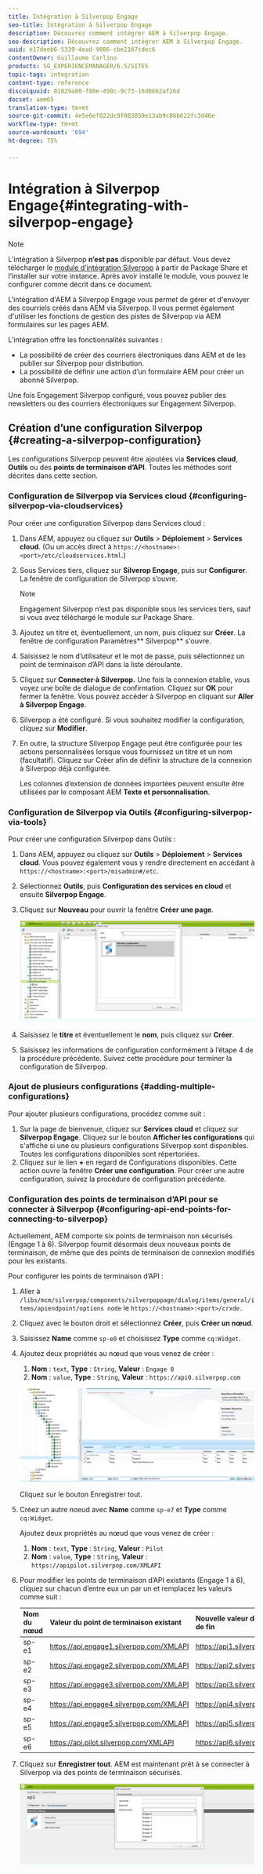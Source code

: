 ```yaml
---
title: Intégration à Silverpop Engage
seo-title: Intégration à Silverpop Engage
description: Découvrez comment intégrer AEM à Silverpop Engage.
seo-description: Découvrez comment intégrer AEM à Silverpop Engage.
uuid: e17deeb6-5339-4ead-9086-cbe2167cdec6
contentOwner: Guillaume Carlino
products: SG_EXPERIENCEMANAGER/6.5/SITES
topic-tags: integration
content-type: reference
discoiquuid: 01029a80-f80e-450c-9c73-16d0662af26d
docset: aem65
translation-type: tm+mt
source-git-commit: 4e5e6ef022dc9f083859e13ab9c86b622fc3d46e
workflow-type: tm+mt
source-wordcount: '694'
ht-degree: 75%

---
```



# Intégration à Silverpop Engage{#integrating-with-silverpop-engage}

>[!NOTE]
>
>L’intégration à Silverpop **n’est pas** disponible par défaut. Vous devez télécharger le [module d’intégration Silverpop](https://www.adobeaemcloud.com/content/marketplace/marketplaceProxy.html?packagePath=/content/companies/public/adobe/packages/aem620/product/cq-mcm-integrations-silverpop-content) à partir de Package Share et l’installer sur votre instance. Après avoir installé le module, vous pouvez le configurer comme décrit dans ce document.

L&#39;intégration d&#39;AEM à Silverpop Engage vous permet de gérer et d&#39;envoyer des courriels créés dans AEM via Silverpop. Il vous permet également d&#39;utiliser les fonctions de gestion des pistes de Silverpop via AEM formulaires sur les pages AEM.

L’intégration offre les fonctionnalités suivantes :

* La possibilité de créer des courriers électroniques dans AEM et de les publier sur Silverpop pour distribution.
* La possibilité de définir une action d’un formulaire AEM pour créer un abonné Silverpop.

Une fois Engagement Silverpop configuré, vous pouvez publier des newsletters ou des courriers électroniques sur Engagement Silverpop.

## Création d’une configuration Silverpop {#creating-a-silverpop-configuration}

Les configurations Silverpop peuvent être ajoutées via **Services cloud**, **Outils** ou des **points de terminaison d’API**. Toutes les méthodes sont décrites dans cette section.

### Configuration de Silverpop via Services cloud  {#configuring-silverpop-via-cloudservices}

Pour créer une configuration Silverpop dans Services cloud :

1. Dans AEM, appuyez ou cliquez sur **Outils** > **Déploiement** > **Services cloud**. (Ou un accès direct à `https://<hostname>:<port>/etc/cloudservices.html`.)
1. Sous Services tiers, cliquez sur **Silverop Engage**, puis sur **Configurer**. La fenêtre de configuration de Silverpop s’ouvre.

   >[!NOTE]
   >
   >Engagement Silverpop n’est pas disponible sous les services tiers, sauf si vous avez téléchargé le module sur Package Share.

1. Ajoutez un titre et, éventuellement, un nom, puis cliquez sur **Créer**. La fenêtre de configuration Paramètres** Silverpop** s&#39;ouvre.
1. Saisissez le nom d’utilisateur et le mot de passe, puis sélectionnez un point de terminaison d’API dans la liste déroulante.
1. Cliquez sur **Connecter·à Silverpop.** Une fois la connexion établie, vous voyez une boîte de dialogue de confirmation. Cliquez sur **OK** pour fermer la fenêtre. Vous pouvez accéder à Silverpop en cliquant sur **Aller à Silverpop Engage**.
1. Silverpop a été configuré. Si vous souhaitez modifier la configuration, cliquez sur **Modifier**.
1. En outre, la structure Silverpop Engage peut être configurée pour les actions personnalisées lorsque vous fournissez un titre et un nom (facultatif). Cliquez sur Créer afin de définir la structure de la connexion à Silverpop déjà configurée.

   Les colonnes d’extension de données importées peuvent ensuite être utilisées par le composant AEM **Texte et personnalisation**.

### Configuration de Silverpop via Outils  {#configuring-silverpop-via-tools}

Pour créer une configuration Silverpop dans Outils :

1. Dans AEM, appuyez ou cliquez sur **Outils** > **Déploiement** > **Services cloud**. Vous pouvez également vous y rendre directement en accédant à `https://<hostname>:<port>/misadmin#/etc`.
1. Sélectionnez **Outils**, puis **Configuration des services en cloud** et ensuite **Silverpop Engage**.
1. Cliquez sur **Nouveau** pour ouvrir la fenêtre **Créer une page**.

   ![chlimage_1-6](assets/chlimage_1-6.jpeg)

1. Saisissez le **titre** et éventuellement le **nom**, puis cliquez sur **Créer**.
1. Saisissez les informations de configuration conformément à l’étape 4 de la procédure précédente. Suivez cette procédure pour terminer la configuration de Silverpop.

### Ajout de plusieurs configurations  {#adding-multiple-configurations}

Pour ajouter plusieurs configurations, procédez comme suit :

1. Sur la page de bienvenue, cliquez sur **Services cloud** et cliquez sur **Silverpop Engage**. Cliquez sur le bouton **Afficher les configurations** qui s&#39;affiche si une ou plusieurs configurations Silverpop sont disponibles. Toutes les configurations disponibles sont répertoriées.
1. Cliquez sur le lien **+** en regard de Configurations disponibles. Cette action ouvre la fenêtre **Créer une configuration**. Pour créer une autre configuration, suivez la procédure de configuration précédente.

### Configuration des points de terminaison d’API pour se connecter à Silverpop  {#configuring-api-end-points-for-connecting-to-silverpop}

Actuellement, AEM comporte six points de terminaison non sécurisés (Engage 1 à 6). Silverpop fournit désormais deux nouveaux points de terminaison, de même que des points de terminaison de connexion modifiés pour les existants.

Pour configurer les points de terminaison d’API :

1. Aller à `/libs/mcm/silverpop/components/silverpoppage/dialog/items/general/items/apiendpoint/options node` le `https://<hostname>:<port>/crxde.`
1. Cliquez avec le bouton droit et sélectionnez **Créer**, puis **Créer un nœud**.
1. Saisissez **Name** comme `sp-e0` et choisissez **Type** comme `cq:Widget`.
1. Ajoutez deux propriétés au nœud que vous venez de créer :

   1. **Nom** :  `text`,  **Type** :  `String`,  **Valeur** :  `Engage 0`
   1. **Nom** :  `value`,  **Type** :  `String`,  **Valeur** :  `https://api0.silverpop.com`

   ![chlimage_1-42](assets/chlimage_1-42.png)

   Cliquez sur le bouton Enregistrer tout.

1. Créez un autre noeud avec **Name** comme `sp-e7` et **Type** comme `cq:Widget`.

   Ajoutez deux propriétés au nœud que vous venez de créer :

   1. **Nom** :  `text`,  **Type** :  `String`,  **Valeur** :  `Pilot`
   1. **Nom** :  `value`,  **Type** :  `String`,  **Valeur** :  `https://apipilot.silverpop.com/XMLAPI`

1. Pour modifier les points de terminaison d’API existants (Engage 1 à 6), cliquez sur chacun d’entre eux un par un et remplacez les valeurs comme suit :

   | **Nom du nœud** | **Valeur du point de terminaison existant** | **Nouvelle valeur de point de fin** |
   |---|---|---|
   | sp-e1 | https://api.engage1.silverpop.com/XMLAPI | https://api1.silverpop.com |
   | sp-e2 | https://api.engage2.silverpop.com/XMLAPI | https://api2.silverpop.com |
   | sp-e3 | https://api.engage3.silverpop.com/XMLAPI | https://api3.silverpop.com |
   | sp-e4 | https://api.engage4.silverpop.com/XMLAPI | https://api4.silverpop.com |
   | sp-e5 | https://api.engage5.silverpop.com/XMLAPI | https://api5.silverpop.com |
   | sp-e6 | https://api.pilot.silverpop.com/XMLAPI | https://api6.silverpop.com |

1. Cliquez sur **Enregistrer tout**. AEM est maintenant prêt à se connecter à Silverpop via des points de terminaison sécurisés.

   ![chlimage_1-7](assets/chlimage_1-7.jpeg)

